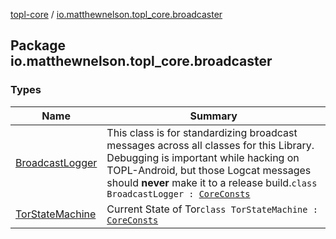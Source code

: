 [topl-core](../index.md) / [io.matthewnelson.topl_core.broadcaster](./index.md)

## Package io.matthewnelson.topl_core.broadcaster

### Types

| Name | Summary |
|---|---|
| [BroadcastLogger](-broadcast-logger/index.md) | This class is for standardizing broadcast messages across all classes for this Library. Debugging is important while hacking on TOPL-Android, but those Logcat messages should **never** make it to a release build.`class BroadcastLogger : `[`CoreConsts`](../io.matthewnelson.topl_core.util/-core-consts/index.md) |
| [TorStateMachine](-tor-state-machine/index.md) | Current State of Tor`class TorStateMachine : `[`CoreConsts`](../io.matthewnelson.topl_core.util/-core-consts/index.md) |
